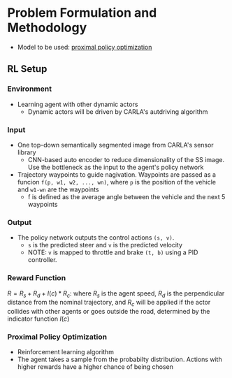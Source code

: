 # Problem Formulation and Methodology
- Model to be used: [proximal policy optimization](#Proximal-Policy-Optimization)

## RL Setup
### Environment
- Learning agent with other dynamic actors
  - Dynamic actors will be driven by CARLA's autdriving algorithm
### Input
- One top-down semantically segmented image from CARLA's sensor library
  - CNN-based auto encoder to reduce dimensionality of the SS image. Use the bottleneck as the input to the agent's policy network
- Trajectory waypoints to guide nagivation. Waypoints are passed as a funcion ```f(p, w1, w2, ..., wn)```, where ```p``` is the position of the vehicle and ```w1-wn``` are the waypoints
  - f is defined as the average angle between the vehicle and the next 5 waypoints
### Output
- The policy network outputs the control actions ```(s, v)```. 
  - ```s``` is the predicted steer and ```v``` is the predicted velocity
  - NOTE: ```v``` is mapped to throttle and brake ```(t, b)``` using a PID controller.

### Reward Function
$R=R_s + R_d + I(c) * R_c$: where $R_s$ is the agent speed, $R_d$ is the perpendicular distance from the nominal trajectory, and $R_c$ will be applied if the actor collides with other agents or goes outside the road, determined by the indicator function $I(c)$


### Proximal Policy Optimization
- Reinforcement learning algorithm
- The agent takes a sample from the probabilty distribution. Actions with higher rewards have a higher chance of being chosen
